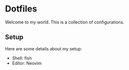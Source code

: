 # Dotfiles

Welcome to my world. This is a collection of configurations.

## Setup

Here are some details about my setup:

- Shell: fish
- Editor: Neovim

